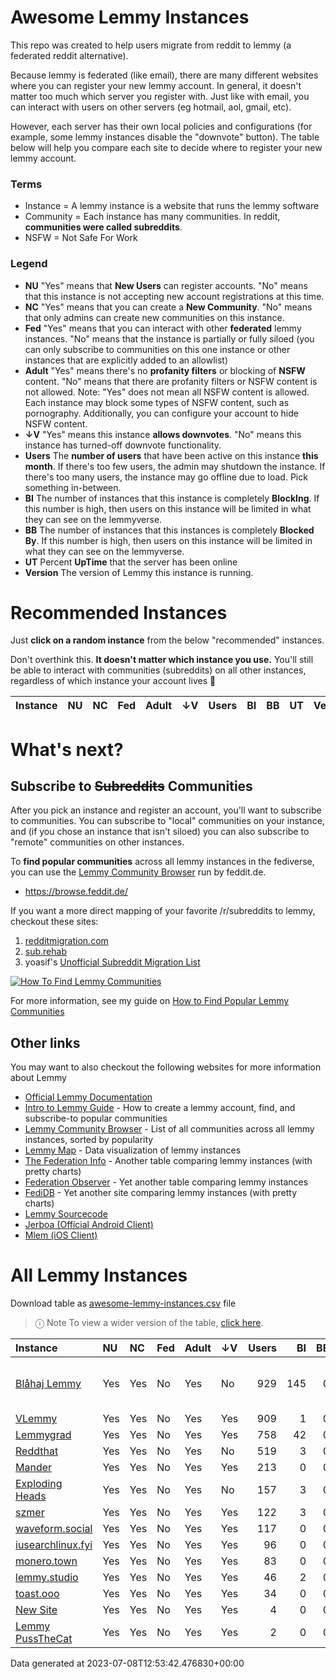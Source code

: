 
# Awesome Lemmy Instances

This repo was created to help users migrate from reddit to lemmy (a federated reddit alternative).

Because lemmy is federated (like email), there are many different websites where you can register your new lemmy account. In general, it doesn't matter too much which server you register with. Just like with email, you can interact with users on other servers (eg hotmail, aol, gmail, etc).

However, each server has their own local policies and configurations (for example, some lemmy instances disable the "downvote" button). The table below will help you compare each site to decide where to register your new lemmy account.

### Terms

 * Instance = A lemmy instance is a website that runs the lemmy software
 * Community = Each instance has many communities. In reddit, **communities were called subreddits**.
 * NSFW = Not Safe For Work

### Legend

 * **NU** "Yes" means that **New Users** can register accounts. "No" means that this instance is not accepting new account registrations at this time.
 * **NC** "Yes" means that you can create a **New Community**. "No" means that only admins can create new communities on this instance.
 * **Fed** "Yes" means that you can interact with other **federated** lemmy instances. "No" means that the instance is partially or fully siloed (you can only subscribe to communities on this one instance or other instances that are explicitly added to an allowlist)
 * **Adult** "Yes" means there's no **profanity filters** or blocking of **NSFW** content. "No" means that there are profanity filters or NSFW content is not allowed. Note: "Yes" does not mean all NSFW content is allowed. Each instance may block some types of NSFW content, such as pornography. Additionally, you can configure your account to hide NSFW content. 
 * **↓V** "Yes" means this instance **allows downvotes**. "No" means this instance has turned-off downvote functionality.
 * **Users** The **number of users** that have been active on this instance **this month**. If there's too few users, the admin may shutdown the instance. If there's too many users, the instance may go offline due to load. Pick something in-between.
 * **BI** The number of instances that this instance is completely **BlockIng**. If this number is high, then users on this instance will be limited in what they can see on the lemmyverse.
 * **BB** The number of instances that this instances is completely **Blocked By**. If this number is high, then users on this instance will be limited in what they can see on the lemmyverse.
 * **UT** Percent **UpTime** that the server has been online
 * **Version** The version of Lemmy this instance is running.

# Recommended Instances

Just **click on a random instance** from the below "recommended" instances.

Don't overthink this. **It doesn't matter which instance you use.** You'll still be able to interact with communities (subreddits) on all other instances, regardless of which instance your account lives 🙂

| Instance   | NU   | NC   | Fed   | Adult   | ↓V   | Users   | BI   | BB   | UT   | Version   |
|------------|------|------|-------|---------|------|---------|------|------|------|-----------|

# What's next?

## Subscribe to ~~Subreddits~~ Communities

After you pick an instance and register an account, you'll want to subscribe to communities. You can subscribe to "local" communities on your instance, and (if you chose an instance that isn't siloed) you can also subscribe to "remote" communities on other instances.

To **find popular communities** across all lemmy instances in the fediverse, you can use the [Lemmy Community Browser](https://browse.feddit.de/) run by feddit.de.

 * https://browse.feddit.de/

If you want a more direct mapping of your favorite /r/subreddits to lemmy, checkout these sites:

1. [redditmigration.com](https://redditmigration.com/)
1. [sub.rehab](https://sub.rehab/?visibleServices=lemmy)
1. yoasif's [Unofficial Subreddit Migration List](https://www.quippd.com/writing/2023/06/15/unofficial-subreddit-migration-list-lemmy-kbin-etc.html)


<a href="https://tech.michaelaltfield.net/2023/06/11/lemmy-migration-find-subreddits-communities/"><img src="lemmy-migration-find-subreddits-communities.jpg" alt="How To Find Lemmy Communities" /></a>

For more information, see my guide on [How to Find Popular Lemmy Communities](https://tech.michaelaltfield.net/2023/06/11/lemmy-migration-find-subreddits-communities/)

## Other links

You may want to also checkout the following websites for more information about Lemmy

 * [Official Lemmy Documentation](https://join-lemmy.org/docs/en/index.html)
 * [Intro to Lemmy Guide](https://tech.michaelaltfield.net/2023/06/11/lemmy-migration-find-subreddits-communities/) - How to create a lemmy account, find, and subscribe-to popular communities
 * [Lemmy Community Browser](https://browse.feddit.de/) - List of all communities across all lemmy instances, sorted by popularity
 * [Lemmy Map](https://lemmymap.feddit.de) - Data visualization of lemmy instances
 * [The Federation Info](https://the-federation.info/platform/73) - Another table comparing lemmy instances (with pretty charts)
 * [Federation Observer](https://lemmy.fediverse.observer/list) - Yet another table comparing lemmy instances
 * [FediDB](https://fedidb.org/software/lemmy) - Yet another site comparing lemmy instances (with pretty charts)
 * [Lemmy Sourcecode](https://github.com/LemmyNet/lemmy)
 * [Jerboa (Official Android Client)](https://f-droid.org/packages/com.jerboa/)
 * [Mlem (iOS Client)](https://testflight.apple.com/join/xQfmkJhc)


# All Lemmy Instances

Download table as <a href="https://raw.githubusercontent.com/maltfield/awesome-lemmy-instances/main/awesome-lemmy-instances.csv" target="_blank" download>awesome-lemmy-instances.csv</a> file

> ⓘ Note To view a wider version of the table, [click here](README.md).

| Instance                                          | NU   | NC   | Fed   | Adult   | ↓V   |   Users |   BI |   BB | UT   | Version                        |
|:--------------------------------------------------|:-----|:-----|:------|:--------|:-----|--------:|-----:|-----:|:-----|:-------------------------------|
| [Blåhaj Lemmy](https://lemmy.blahaj.zone)         | Yes  | Yes  | No    | Yes     | No   |     929 |  145 |    0 | 98%  | 0.18.1-rc.4-48-gf5378d0b4-kt.1 |
| [VLemmy](https://vlemmy.net)                      | Yes  | Yes  | No    | Yes     | Yes  |     909 |    1 |    0 | 100% | 0.18.1                         |
| [Lemmygrad](https://lemmygrad.ml)                 | Yes  | Yes  | No    | Yes     | Yes  |     758 |   42 |    0 | 99%  | 0.18.1                         |
| [Reddthat](https://reddthat.com)                  | Yes  | Yes  | No    | Yes     | No   |     519 |    3 |    0 | 97%  | 0.18.0                         |
| [Mander](https://mander.xyz)                      | Yes  | Yes  | No    | Yes     | Yes  |     213 |    0 |    0 | 82%  | 0.18.1-rc.10                   |
| [Exploding Heads](https://exploding-heads.com)    | Yes  | Yes  | No    | Yes     | No   |     157 |    3 |    0 | 99%  | 0.18.0                         |
| [szmer](https://szmer.info)                       | Yes  | Yes  | No    | Yes     | Yes  |     122 |    3 |    0 | 99%  | 0.18.1                         |
| [waveform.social](https://waveform.social)        | Yes  | Yes  | No    | Yes     | Yes  |     117 |    0 |    0 | 98%  | 0.18.0                         |
| [iusearchlinux.fyi](https://iusearchlinux.fyi)    | Yes  | Yes  | No    | Yes     | Yes  |      96 |    0 |    0 | 99%  | 0.18.1                         |
| [monero.town](https://monero.town)                | Yes  | Yes  | No    | Yes     | Yes  |      83 |    0 |    0 | 99%  | 0.18.1                         |
| [lemmy.studio](https://lemmy.studio)              | Yes  | Yes  | No    | Yes     | Yes  |      46 |    2 |    0 | 99%  | 0.18.0                         |
| [toast.ooo](https://toast.ooo)                    | Yes  | Yes  | No    | Yes     | Yes  |      34 |    0 |    0 | 98%  | 0.18.1                         |
| [New Site](https://baraza.africa)                 | Yes  | Yes  | No    | Yes     | Yes  |       4 |    0 |    0 | 98%  | 0.18.1-rc.9                    |
| [Lemmy  PussTheCat](https://lemmy.pussthecat.org) | Yes  | Yes  | No    | Yes     | Yes  |       2 |    0 |    0 | 99%  | 0.18.0                         |

Data generated at 2023-07-08T12:53:42.476830+00:00
